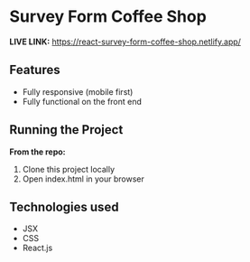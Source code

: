 # Survey Form Coffee Shop

**LIVE LINK:** https://react-survey-form-coffee-shop.netlify.app/

## Features
* Fully responsive (mobile first)
* Fully functional on the front end


## Running the Project
**From the repo:**
1. Clone this project locally
2. Open index.html in your browser

## Technologies used 
* JSX
* CSS
* React.js
